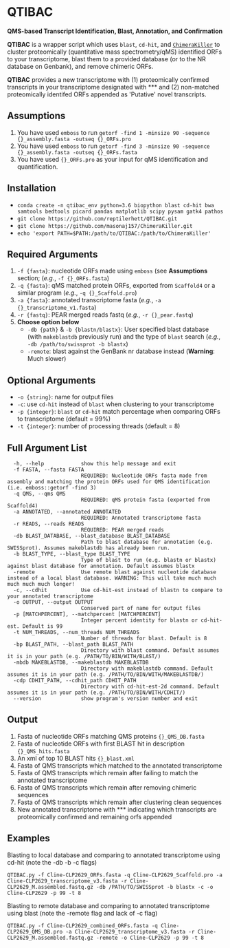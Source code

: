 # QTIBAC
**QMS-based Transcript Identification, Blast, Annotation, and Confirmation**

**QTIBAC** is a wrapper script which uses `blast`, `cd-hit`, and [`ChimeraKiller`](https://github.com/masonaj157/ChimeraKiller) to cluster proteomically (quantitative mass spectrometry/qMS) identified ORFs to your transcriptome, blast them to a provided database (or to the NR database on Genbank), and remove chimeric ORFs. 

**QTIBAC** provides a new transcriptome with (1) proteomically confirmed transcripts in your transcriptome designated with \*\*\* and (2) non-matched proteomically identifed ORFs appended as 'Putative' novel transcripts. 

## Assumptions

1. You have used `emboss` to run `getorf -find 1 -minsize 90 -sequence {}_assembly.fasta -outseq {}_ORFs.pro` 
2. You have used `emboss` to run `getorf -find 3 -minsize 90 -sequence {}_assembly.fasta -outseq {}_ORFs.fasta`
3. You have used `{}_ORFs.pro` as your input for qMS identification and quantification.

## Installation

* `conda create -n qtibac_env python=3.6 biopython blast cd-hit bwa samtools bedtools picard pandas matplotlib scipy pysam gatk4 pathos`
* `git clone https://github.com/reptilerhett/QTIBAC.git`
* `git clone https://github.com/masonaj157/ChimeraKiller.git`
* `echo 'export PATH=$PATH:/path/to/QTIBAC:/path/to/ChimeraKiller'`

## Required Arguments

1. `-f {fasta}`: nucleotide ORFs made using `emboss` (see **Assumptions** section; (*e.g.*, `-f {}_ORFs.fasta`)
2. `-q {fasta}`: qMS matched protein ORFs, exported from `Scaffold4` or a similar program (*e.g.*, `-q {}_Scaffold.pro`)
3. `-a {fasta}`: annotated transcriptome fasta (*e.g.*, `-a {}_transcriptome_v1.fasta`)
4. `-r {fastq}`: PEAR merged reads fastq (*e.g.*, `-r {}_pear.fastq`)
5. **Choose option below**
    * `-db {path}` & `-b {blastn/blastx}`: User specified blast database (with `makeblastdb` previously run) and the type of `blast` search (*e.g.*, `-db /path/to/swissprot -b blastx`)
    * `-remote`: blast against the GenBank nr database instead (**Warning**: Much slower)
 
## Optional Arguments

* `-o {string}`: name for output files
* `-c`: use `cd-hit` instead of `blast` when clustering to your transcriptome
* `-p {integer}`: `blast` or `cd-hit` match percentage when comparing ORFs to transcriptome (default = 99%)
* `-t {integer}`: number of processing threads (default = 8)

## Full Argument List
```
  -h, --help            show this help message and exit
  -f FASTA, --fasta FASTA
                        REQUIRED: Nucleotide ORFs fasta made from assembly and matching the protein ORFs used for QMS identification (i.e. emboss::getorf -find 3)
  -q QMS, --qms QMS     
                        REQUIRED: qMS protein fasta (exported from Scaffold4)
  -a ANNOTATED, --annotated ANNOTATED
                        REQUIRED: Annotated transcriptome fasta
  -r READS, --reads READS
                        REQUIRED: PEAR merged reads
  -db BLAST_DATABASE, --blast_database BLAST_DATABASE
                        Path to blast database for annotation (e.g. SWISSprot). Assumes makeblastdb has already been run.
  -b BLAST_TYPE, --blast_type BLAST_TYPE
                        Type of blast to run (e.g. blastn or blastx) against blast database for annotation. Default assumes blastx
  -remote               Use remote blast against nucleotide database instead of a local blast database. WARNING: This will take much much much much much longer!
  -c, --cdhit           Use cd-hit-est instead of blastn to compare to your annotated transcriptome
  -o OUTPUT, --output OUTPUT
                        Conserved part of name for output files
  -p [MATCHPERCENT], --matchpercent [MATCHPERCENT]
                        Integer percent identity for blastn or cd-hit-est. Default is 99
  -t NUM_THREADS, --num_threads NUM_THREADS
                        Number of threads for blast. Default is 8
  -bp BLAST_PATH, --blast_path BLAST_PATH
                        Directory with blast command. Default assumes it is in your path (e.g. /PATH/TO/BIN/WITH/BLAST/)
  -mbdb MAKEBLASTDB, --makeblastdb MAKEBLASTDB
                        Directory with makeblastdb command. Default assumes it is in your path (e.g. /PATH/TO/BIN/WITH/MAKEBLASTDB/)
  -cdp CDHIT_PATH, --cdhit_path CDHIT_PATH
                        Directory with cd-hit-est-2d command. Default assumes it is in your path (e.g. /PATH/TO/BIN/WITH/CDHIT/)
  --version             show program's version number and exit
  ```

## Output

1. Fasta of nucleotide ORFs matching QMS proteins `{}_QMS_DB.fasta`
2. Fasta of nucleotide ORFs with first BLAST hit in description `{}_QMS_hits.fasta`
3. An xml of top 10 BLAST hits `{}_blast.xml`
4. Fasta of QMS transcripts which matched to the annotated transcriptome
5. Fasta of QMS transcripts which remain after failing to match the annotated transcriptome
6. Fasta of QMS transcripts which remain after removing chimeric sequences
7. Fasta of QMS transcripts which remain after clustering clean sequences
8. New annotated transcriptome with \*\*\* indicating which transcripts are proteomically confirmed and remaining orfs appended 

## Examples
Blasting to local database and comparing to annotated transcriptome using cd-hit (note the -db -b -c flags)
 ```
QTIBAC.py -f Cline-CLP2629_ORFs.fasta -q Cline-CLP2629_Scaffold.pro -a Cline-CLP2629_transcriptome_v3.fasta -r Cline-CLP2629_M.assembled.fastq.gz -db /PATH/TO/SWISSprot -b blastx -c -o Cline-CLP2629 -p 99 -t 8
```

Blasting to remote database and comparing to annotated transcriptome using blast (note the -remote flag and lack of -c flag) 
```
QTIBAC.py -f Cline-CLP2629_combined_ORFs.fasta -q Cline-CLP2629_QMS_DB.pro -a Cline-CLP2629_transcriptome_v3.fasta -r Cline-CLP2629_M.assembled.fastq.gz -remote -o Cline-CLP2629 -p 99 -t 8
 ```
 

  
